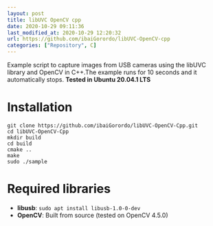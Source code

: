 ```yaml
---
layout: post
title: libUVC OpenCV cpp
date: 2020-10-29 09:11:36 
last_modified_at: 2020-10-29 12:20:32 
url: https://github.com/ibaiGorordo/libUVC-OpenCV-cpp
categories: ["Repository", C]
---
```

Example script to capture images from USB cameras using the libUVC library and OpenCV in C++.The example runs for 10 seconds and it automatically stops.
**Tested in Ubuntu 20.04.1 LTS**

# Installation
```
git clone https://github.com/ibaiGorordo/libUVC-OpenCV-Cpp.git 
cd libUVC-OpenCV-Cpp
mkdir build
cd build
cmake ..
make
sudo ./sample

```

# Required libraries
* **libusb**: ```sudo apt install libusb-1.0-0-dev```
* **OpenCV**: Built from source (tested on OpenCV 4.5.0)

